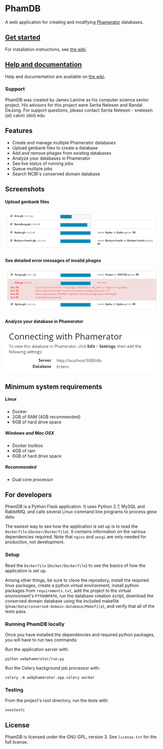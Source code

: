 # PhamDB
A web application for creating and modifying [Phamerator](http://phagesdb.org/Phamerator/faq/) databases.

## [Get started](https://github.com/jglamine/phamdb/wiki)
For installation instructions, see [the wiki](https://github.com/jglamine/phamdb/wiki).

## [Help and documentation](https://github.com/jglamine/phamdb/wiki)
Help and documentation are available on [the wiki](https://github.com/jglamine/phamdb/wiki).

### Support
PhamDB was created by James Lamine as his computer science senior project. His advisors for this project were Serita Nelesen and Randal DeJong. For support questions, please contact Serita Nelesen - snelesen (at) calvin (dot) edu

## Features
  
  * Create and manage multiple Phamerator databases
  * Upload genbank files to create a database
  * Add and remove phages from existing databases
  * Analyze your databases in Phamerator
  * See live status of running jobs
  * Queue multiple jobs
  * Search NCBI's conserved domain database

## Screenshots

#### Upload genbank files
![Upload genbank](img/screenshot-upload-genbank.png)

#### See detailed error messages of invalid phages
![Genbank validation](img/screenshot-invalid-genbank.png)

#### Analyze your database in Phamerator
![Create database](img/screenshot-database.png)

## Minimum system requirements

##### Linux
  
  * Docker
  * 2GB of RAM (4GB recommended)
  * 6GB of hard drive space

##### Windows and Mac OSX
  
  * Docker toolbox
  * 4GB of ram
  * 6GB of hard drive space

##### Recommended

  * Dual core processor

## For developers

PhamDB is a Python Flask application. It uses Python 2.7, MySQL and RabbitMQ, and calls several Linux command line programs to process gene data.

The easiest way to see how the application is set up is to read the `Dockerfile` (`docker/Dockerfile`). It contains information on the various dependencies required. Note that `nginx` and `uwsgi` are only needed for production, not development.

### Setup

Read the `Dockerfile` (`docker/Dockerfile`) to see the basics of how the application is set up.

Among other things, be sure to clone the repository, install the required linux packages, create a python virtual environment, install python packages from `requirements.txt`, add the project to the virtual environment's `PYTHONPATH`, run the database creation script, download the conserved domain database using the included makefile (`pham/data/conserved-domain-database/Makefile`), and verify that all of the tests pass.

### Running PhamDB locally

Once you have installed the dependencies and required python packages, you will have to run two commands:

Run the application server with:

    python webphamerator/run.py

Run the Celery background job processor with:

    celery -A webphamerator.app.celery worker

### Testing

From the project's root directory, run the tests with:

    nosetests

## License

PhamDB is licensed under the GNU GPL, version 3. See `license.txt` for the full license.
